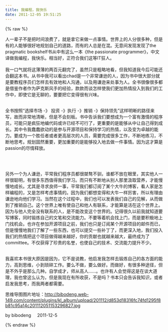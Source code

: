 ```yaml
---
title: 我编程，我快乐
date: 2011-12-05 19:51:25
---
```

{% raw %}
<div><span style="font-size:14px;">人一辈子不是把时间浪费了，就是拿它来做一点事情。世界上的人分很多种，但是有的人能够很好地规划自己的道路，而有的人总是在混。无意间发现发现了the 
pragmatic bookshelf书从中有这么一本《the passionate 
programmer》，中文译做我编程，我快乐。相当好，正符合我们这等IT狂人。</span></div>
<span style="font-size:14px;"> </span><div><span style="font-size:14px;">&nbsp;</span></div>
<span style="font-size:14px;"> </span><div><span style="font-size:14px;">我一口气就将这薄薄的两百元翻完了，虽然只是粗略地看，但我知道我今后可能还会翻这本书。从书中我可以看出chad是一个非常谦逊的人，因为书中很大部分就是要教程序员们怎样去有效地和人沟通，以及用谦逊来处事为人。全书很像很多都是借鉴作者作为萨克斯风手的经验，款款而谈怎样使我们更加热情投入到我们的工作中，即使它是无聊的，要要把它变得很有兴味。</span></div>
<span style="font-size:14px;"> </span><div><span style="font-size:14px;">&nbsp;</span></div>
<span style="font-size:14px;"> </span><p><span style="font-size:14px;">全书按照“选择市场 -》 投资 -》执行 -》推销 
-》保持领先”这样明晰的路径来写，故而非常地清晰，但是不会刻板。书中告诉我们要想成为一个富有激情的程序员，可能只是疯狂地编代码或许已经不可行了，更重要的是能够从中让自己得到成长。其中令我蠢蠢欲动的是参与开源项目和保持学习的热情，以及变为卓越的能力。要成为一个胜任者或者更高层次的人员，需要完成很多工作，不断地练习，不断地思考。规划固然重要，更加重要的是能够投入地去做一件事情。因为这才算是passion的尽情释放。</span></p>
<p><span style="font-size:14px;"><br />
</span></p>
<span style="font-size:14px;"> </span><div><span style="font-size:14px;">&nbsp;</span></div>
<span style="font-size:14px;"> </span><div><span style="font-size:14px;">另外一个为人谦逊，平常我们程序员都很桀骜不驯，谁都不放在眼里，其实他人一样很聪明，有很多东西值得我们学习。而只有不断地从别人那里汲取营养，才能慢慢地成长。尤其是寻求良师一事，平常我们都订阅了某个大牛的博客，看人家是怎样编程的，又是怎样考虑事情的。因为我们都想变得和大牛一样厉害，所以有理由谦逊地向他们学习。当然在这个过程中，我们也可以发表我们自己的见解，从而做到了推销自己。这个世界上唯有使自己和他人有联系，才能算是活在这个世界上。因为与他人完全没有联系的人，是不能改变这个世界的。记得很久以前我就知道要写博客，同时锻炼自己的文笔和交流能力。不要等着机会找上门，而是要积极地上门找机会。也许在参加开源项目之前，我们也只是订阅某个开源项目的邮件而已，但是慢慢地我们了解了一些东西，也可以提交一些补丁了，而更深入地，我们投入我们的热情把这个项目做得越来越好，你的贡献也就越来越大，最终成为了committee。不仅获得了珍贵的名誉，也使自己的技术、交流能力提升不少。</span></div>
<span style="font-size:14px;"> </span><div><span style="font-size:14px;">&nbsp;</span></div>
<span style="font-size:14px;"> </span><p><span style="font-size:14px;">我喜欢本书很大原因是因为，它不是说教，他启发我怎样去锻炼自己的各方面的能力，高到思维，小到琐碎工作。要么不做，要么做好。而做好，有很多种途径，但是不外乎是那么几种。自学成才，师从高人……。也许有人会觉得这是在谈大道理，我也曾这么认为，但是我现在有所收获，不是吗？书本只会告诉我知识，或者启发我思考，而我两者都需要。</span></p>
<p><span class="Apple-style-span" style="font-size:14px;line-height:21px;">思维导图图片地址：</span><a href="/content/plugins/kl_album/upload/201112/d853d18316fc74fd1295f8b81c95a14c201112051153296827.jpg">http://bibodeng.web-149.com/content/plugins/kl_album/upload/201112/d853d18316fc74fd1295f8b81c95a14c201112051153296827.jpg</a></p>
<p>by bibodeng &nbsp; &nbsp; 2011-12-5</p>{% endraw %}
